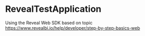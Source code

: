 # RevealTestApplication

Using the Reveal Web SDK based on topic https://www.revealbi.io/help/developer/step-by-step-basics-web
